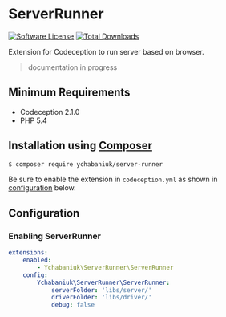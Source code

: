 # ServerRunner

[![Software License](https://img.shields.io/badge/license-MIT-brightgreen.svg?style=flat-square)](LICENSE)
[![Total Downloads](https://poser.pugx.org/yuriy-chabaniuk/server-runner/downloads.png)](https://packagist.org/packages/yuriy-chabaniuk/ServerRunner)

Extension for Codeception to run server based on browser.

> documentation in progress

## Minimum Requirements

- Codeception 2.1.0
- PHP 5.4

## Installation using [Composer](https://getcomposer.org)

```bash
$ composer require ychabaniuk/server-runner
```

Be sure to enable the extension in `codeception.yml` as shown in
[configuration](#configuration) below.

## Configuration

### Enabling ServerRunner

```yaml
extensions:
    enabled:
        - Ychabaniuk\ServerRunner\ServerRunner
    config:
        Ychabaniuk\ServerRunner\ServerRunner:
            serverFolder: 'libs/server/'
            driverFolder: 'libs/driver/'
            debug: false
```
